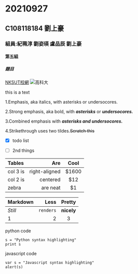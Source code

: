 # 20210927
## C108118184 劉上豪
### 組員:紀珮淳 劉姿瑛 盧品辰 劉上豪
#### 第五組
##### 題目
[NKSUT校網](https://www.nkust.edu.tw/)
![高科大](https://www.nkust.edu.tw/var/file/0/1000/img/513/182513897.png)

this is a text

1.Emphasis, aka italics, with asterisks or undersocores.

2.Strong emphasis, aka bold, with ***asterisks*** or ***undersocores.***

3.Combined emphasis with ***asterisks and undersocores.***

4.Strikethrough uses two tildes.~~Scratch this~~

- [x] todo list
- [ ] 2nd things



|Tables|Are|Cool|
|:-----|----:|:----:|
|col 3 is|right-aligned|$1600|
|col 2 is|centered|$12|}
|zebra|are neat|$1

|Markdown|Less|Pretty|
|:-----|----:|:----:|
|_Still_|`renders`|**nicely**|
|1|2|3|}

python code

```
s = "Python syntax highlighting"
print s
```

javascript code
```
var s = "Javascript syntax highlighting"
alert(s)
```
